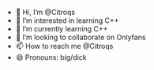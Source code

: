 - 👋 Hi, I’m @Citroqs
- 👀 I’m interested in learning C++
- 🌱 I’m currently learning C++
- 💞️ I’m looking to collaborate on Onlyfans
- 📫 How to reach me @Citroqs
- 😄 Pronouns: big/dick
